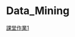 # Data_Mining
[課堂作業1](https://github.com/ethanlin1126/Data_Mining/blob/main/%E3%80%8CExample1_DataLoading_ipynb%E3%80%8D%E7%9A%84%E5%89%AF%E6%9C%AC.ipynb)
